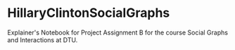 # HillaryClintonSocialGraphs
Explainer's Notebook for Project Assignment B for the course Social Graphs and Interactions at DTU.
